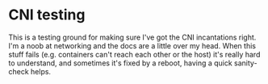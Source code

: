 # CNI testing

This is a testing ground for making sure I've got the CNI incantations right.
I'm a noob at networking and the docs are a little over my head. When this
stuff fails (e.g. containers can't reach each other or the host) it's really
hard to understand, and sometimes it's fixed by a reboot, having a quick
sanity-check helps.

